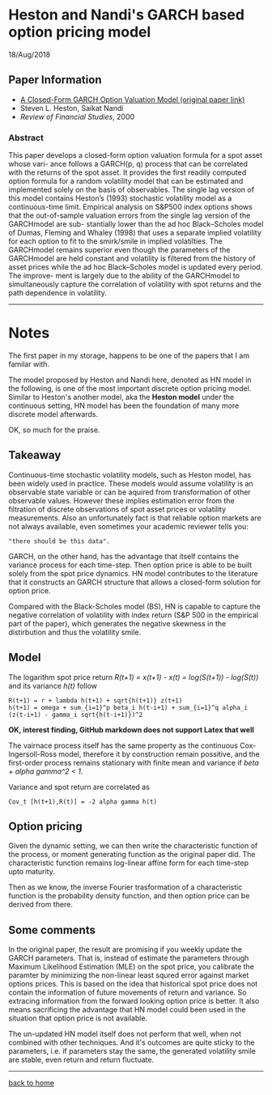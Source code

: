 # Heston and Nandi's GARCH based option pricing model
18/Aug/2018

## Paper Information
- [A Closed-Form GARCH Option Valuation Model (original paper link)](https://papers.ssrn.com/sol3/papers.cfm?abstract_id=210009)
- Steven L. Heston, Saikat Nandi
- _Review of Financial Studies_, 2000

### Abstract
This paper develops a closed-form option valuation formula for a spot asset whose vari- ance follows a GARCH(p, q) process that can be correlated with the returns of the spot asset. It provides the first readily computed option formula for a random volatility model that can be estimated and implemented solely on the basis of observables. The single lag version of this model contains Heston’s (1993) stochastic volatility model as a continuous-time limit. Empirical analysis on S&P500 index options shows that the out-of-sample valuation errors from the single lag version of the GARCHmodel are sub- stantially lower than the ad hoc Black–Scholes model of Dumas, Fleming and Whaley (1998) that uses a separate implied volatility for each option to fit to the smirk/smile in implied volatilties. The GARCHmodel remains superior even though the parameters of the GARCHmodel are held constant and volatility is filtered from the history of asset prices while the ad hoc Black–Scholes model is updated every period. The improve- ment is largely due to the ability of the GARCHmodel to simultaneously capture the correlation of volatility with spot returns and the path dependence in volatility.

---
# Notes
The first paper in my storage, happens to be one of the papers that I am familar with.

The model proposed by Heston and Nandi here, denoted as HN model in the following, is one of the most important discrete option pricing model.
Similar to Heston's another model, aka the **Heston model** under the continuous setting, HN model has been the foundation of many more discrete model afterwards. 

OK, so much for the praise.

## Takeaway
Continuous-time stochastic volatility models, such as Heston model, has been widely used in practice. 
These models would assume volatility is an observable state variable or can be aquired from transformation of other observable values. However these implies estimation error from the filtration of discrete observations of spot asset prices or volatility measurements. Also an unfortunately fact is that reliable option markets are not always available, even sometimes your academic reviewer tells you:
```
"there should be this data".
```

GARCH, on the other hand, has the advantage that itself contains the variance process for each time-step. Then option price is able to be built solely from the spot price dynamics. HN model contributes to the literature that it constructs an GARCH structure that allows a closed-form solution for option price.

Compared with the Black-Scholes model (BS), HN is capable to capture the negative correlation of volatility with index return (S&P 500 in the empirical part of the paper), which generates the negative skewness in the distirbution and thus the volatility smile.

## Model
The logarithm spot price return _R(t+1) = x(t+1) - x(t) = log(S(t+1)) - log(S(t))_ and its variance _h(t)_ follow 
```
R(t+1) = r + lambda h(t+1) + sqrt{h(t+1)} z(t+1)
h(t+1) = omega + sum_{i=1}^p beta_i h(t-i+1) + sum_{i=1}^q alpha_i (z(t-i+1) - gamma_i sqrt{h(t-i+1)})^2
```
**OK, interest finding, GitHub markdown does not support Latex that well**

The vairnace process itself has the same property as the continuous Cox-Ingersoll-Ross model, therefore it by construction remain possitive, and the first-order process remains stationary with finite mean and variance if _beta + alpha gamma^2 < 1_.

Variance and spot return are correlated as
```
Cov_t [h(t+1),R(t)] = -2 alpha gamma h(t)
```

## Option pricing
Given the dynamic setting, we can then write the characteristic function of the process, or moment generating function as the original paper did. The characteristic function remains log-linear affine form for each time-step upto maturity.

Then as we know, the inverse Fourier trasformation of a characteristic function is the probability density function, and then option price can be derived from there.

## Some comments
In the original paper, the result are promising if you weekly update the GARCH parameters. That is, instead of estimate the parameters through Maximum Likelihood Estimation (MLE) on the spot price, you calibrate the paramter by minimizing the non-linear least squred error against market options prices. This is based on the idea that historical spot price does not contain the information of future movements of return and variance. So extracing information from the forward looking option price is better. It also means sacrificing the advantage that HN model could been used in the situation that option price is not available.

The un-updated HN model itself does not perform that well, when not combined with other techniques. And it's outcomes are quite sticky to the parameters, i.e. if parameters stay the same, the generated volatility smile are stable, even return and return fluctuate.


---
[back to home](../README.md)
